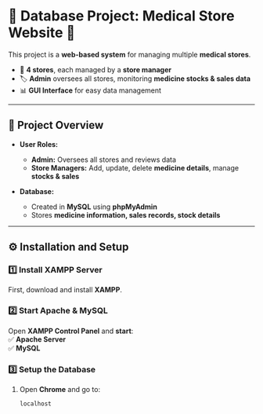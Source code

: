 # 🏥 Database Project: Medical Store Website 🏥  

This project is a **web-based system** for managing multiple **medical stores**.  
- 🏪 **4 stores**, each managed by a **store manager**  
- 🏷️ **Admin** oversees all stores, monitoring **medicine stocks & sales data**  
- 📊 **GUI Interface** for easy data management  

---

## 📂 Project Overview  

- **User Roles:**  
  - **Admin:** Oversees all stores and reviews data  
  - **Store Managers:** Add, update, delete **medicine details**, manage **stocks & sales**  

- **Database:**  
  - Created in **MySQL** using **phpMyAdmin**  
  - Stores **medicine information, sales records, stock details**  

---

## ⚙️ Installation and Setup  

### 1️⃣ **Install XAMPP Server**  
First, download and install **XAMPP**.  

### 2️⃣ **Start Apache & MySQL**  
Open **XAMPP Control Panel** and **start**:  
✅ **Apache Server**  
✅ **MySQL**  

### 3️⃣ **Setup the Database**  
1. Open **Chrome** and go to:  
   ```sh
   localhost
